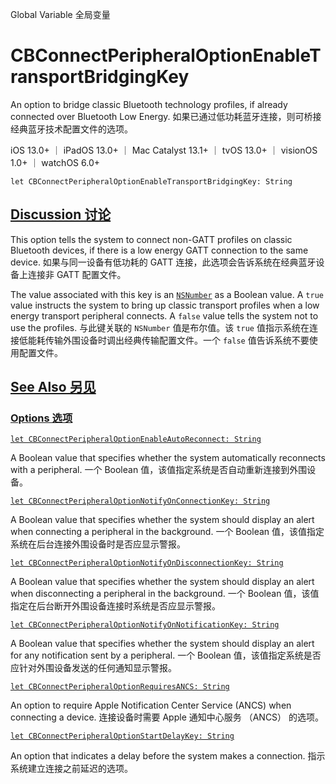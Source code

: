 Global Variable 全局变量

# CBConnectPeripheralOptionEnableTransportBridgingKey

An option to bridge classic Bluetooth technology profiles, if already connected over Bluetooth Low Energy.
如果已通过低功耗蓝牙连接，则可桥接经典蓝牙技术配置文件的选项。

iOS 13.0+ ｜ iPadOS 13.0+ ｜ Mac Catalyst 13.1+ ｜ tvOS 13.0+ ｜ visionOS 1.0+ ｜ watchOS 6.0+ 

```
let CBConnectPeripheralOptionEnableTransportBridgingKey: String
```



## [Discussion 讨论](https://developer.apple.com/documentation/corebluetooth/cbconnectperipheraloptionenabletransportbridgingkey#Discussion)

This option tells the system to connect non-GATT profiles on classic Bluetooth devices, if there is a low energy GATT connection to the same device.
如果与同一设备有低功耗的 GATT 连接，此选项会告诉系统在经典蓝牙设备上连接非 GATT 配置文件。

The value associated with this key is an [`NSNumber`](https://developer.apple.com/documentation/foundation/nsnumber) as a Boolean value. A `true` value instructs the system to bring up classic transport profiles when a low energy transport peripheral connects. A `false` value tells the system not to use the profiles.
与此键关联的 `NSNumber` 值是布尔值。该 `true` 值指示系统在连接低能耗传输外围设备时调出经典传输配置文件。一个 `false` 值告诉系统不要使用配置文件。



## [See Also 另见](https://developer.apple.com/documentation/corebluetooth/cbconnectperipheraloptionenabletransportbridgingkey#see-also)

### [Options 选项](https://developer.apple.com/documentation/corebluetooth/cbconnectperipheraloptionenabletransportbridgingkey#Options)

[`let CBConnectPeripheralOptionEnableAutoReconnect: String`](https://developer.apple.com/documentation/corebluetooth/cbconnectperipheraloptionenableautoreconnect)

A Boolean value that specifies whether the system automatically reconnects with a peripheral.
一个 Boolean 值，该值指定系统是否自动重新连接到外围设备。

[`let CBConnectPeripheralOptionNotifyOnConnectionKey: String`](https://developer.apple.com/documentation/corebluetooth/cbconnectperipheraloptionnotifyonconnectionkey)

A Boolean value that specifies whether the system should display an alert when connecting a peripheral in the background.
一个 Boolean 值，该值指定系统在后台连接外围设备时是否应显示警报。

[`let CBConnectPeripheralOptionNotifyOnDisconnectionKey: String`](https://developer.apple.com/documentation/corebluetooth/cbconnectperipheraloptionnotifyondisconnectionkey)

A Boolean value that specifies whether the system should display an alert when disconnecting a peripheral in the background.
一个 Boolean 值，该值指定在后台断开外围设备连接时系统是否应显示警报。

[`let CBConnectPeripheralOptionNotifyOnNotificationKey: String`](https://developer.apple.com/documentation/corebluetooth/cbconnectperipheraloptionnotifyonnotificationkey)

A Boolean value that specifies whether the system should display an alert for any notification sent by a peripheral.
一个 Boolean 值，该值指定系统是否应针对外围设备发送的任何通知显示警报。

[`let CBConnectPeripheralOptionRequiresANCS: String`](https://developer.apple.com/documentation/corebluetooth/cbconnectperipheraloptionrequiresancs)

An option to require Apple Notification Center Service (ANCS) when connecting a device.
连接设备时需要 Apple 通知中心服务 （ANCS） 的选项。

[`let CBConnectPeripheralOptionStartDelayKey: String`](https://developer.apple.com/documentation/corebluetooth/cbconnectperipheraloptionstartdelaykey)

An option that indicates a delay before the system makes a connection.
指示系统建立连接之前延迟的选项。
